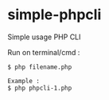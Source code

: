 # simple-phpcli
Simple usage PHP CLI 

Run on terminal/cmd :
```
$ php filename.php

Example : 
$ php phpcli-1.php
```
